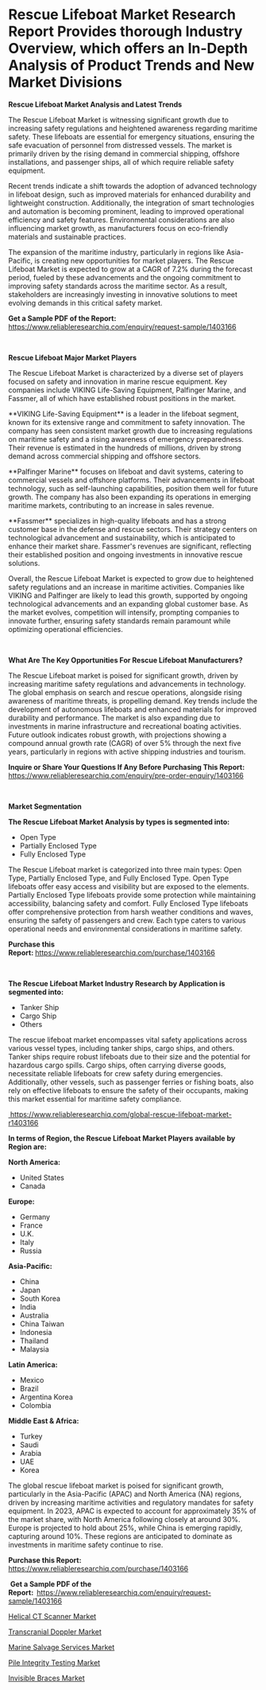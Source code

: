 <p><h1>Rescue Lifeboat Market Research Report Provides thorough Industry Overview, which offers an In-Depth Analysis of Product Trends and New Market Divisions</h1></p><p><strong>Rescue Lifeboat Market Analysis and Latest Trends</strong></p>
<p><p>The Rescue Lifeboat Market is witnessing significant growth due to increasing safety regulations and heightened awareness regarding maritime safety. These lifeboats are essential for emergency situations, ensuring the safe evacuation of personnel from distressed vessels. The market is primarily driven by the rising demand in commercial shipping, offshore installations, and passenger ships, all of which require reliable safety equipment.</p><p>Recent trends indicate a shift towards the adoption of advanced technology in lifeboat design, such as improved materials for enhanced durability and lightweight construction. Additionally, the integration of smart technologies and automation is becoming prominent, leading to improved operational efficiency and safety features. Environmental considerations are also influencing market growth, as manufacturers focus on eco-friendly materials and sustainable practices.</p><p>The expansion of the maritime industry, particularly in regions like Asia-Pacific, is creating new opportunities for market players. The Rescue Lifeboat Market is expected to grow at a CAGR of 7.2% during the forecast period, fueled by these advancements and the ongoing commitment to improving safety standards across the maritime sector. As a result, stakeholders are increasingly investing in innovative solutions to meet evolving demands in this critical safety market.</p></p>
<p><strong>Get a Sample PDF of the Report:&nbsp;</strong> <a href="https://www.reliableresearchiq.com/enquiry/request-sample/1403166?utm_campaign=1782&utm_medium=2&utm_source=Github&utm_content=ia&utm_term=23102024&utm_id=rescue-lifeboat">https://www.reliableresearchiq.com/enquiry/request-sample/1403166</a></p>
<p>&nbsp;</p>
<p><strong>Rescue Lifeboat Major Market Players</strong></p>
<p><p>The Rescue Lifeboat Market is characterized by a diverse set of players focused on safety and innovation in marine rescue equipment. Key companies include VIKING Life-Saving Equipment, Palfinger Marine, and Fassmer, all of which have established robust positions in the market.</p><p>**VIKING Life-Saving Equipment** is a leader in the lifeboat segment, known for its extensive range and commitment to safety innovation. The company has seen consistent market growth due to increasing regulations on maritime safety and a rising awareness of emergency preparedness. Their revenue is estimated in the hundreds of millions, driven by strong demand across commercial shipping and offshore sectors.</p><p>**Palfinger Marine** focuses on lifeboat and davit systems, catering to commercial vessels and offshore platforms. Their advancements in lifeboat technology, such as self-launching capabilities, position them well for future growth. The company has also been expanding its operations in emerging maritime markets, contributing to an increase in sales revenue.</p><p>**Fassmer** specializes in high-quality lifeboats and has a strong customer base in the defense and rescue sectors. Their strategy centers on technological advancement and sustainability, which is anticipated to enhance their market share. Fassmer's revenues are significant, reflecting their established position and ongoing investments in innovative rescue solutions.</p><p>Overall, the Rescue Lifeboat Market is expected to grow due to heightened safety regulations and an increase in maritime activities. Companies like VIKING and Palfinger are likely to lead this growth, supported by ongoing technological advancements and an expanding global customer base. As the market evolves, competition will intensify, prompting companies to innovate further, ensuring safety standards remain paramount while optimizing operational efficiencies.</p></p>
<p>&nbsp;</p>
<p><strong>What Are The Key Opportunities For Rescue Lifeboat Manufacturers?</strong></p>
<p><p>The Rescue Lifeboat market is poised for significant growth, driven by increasing maritime safety regulations and advancements in technology. The global emphasis on search and rescue operations, alongside rising awareness of maritime threats, is propelling demand. Key trends include the development of autonomous lifeboats and enhanced materials for improved durability and performance. The market is also expanding due to investments in marine infrastructure and recreational boating activities. Future outlook indicates robust growth, with projections showing a compound annual growth rate (CAGR) of over 5% through the next five years, particularly in regions with active shipping industries and tourism.</p></p>
<p><strong>Inquire or Share Your Questions If Any Before Purchasing This Report:</strong> <a href="https://www.reliableresearchiq.com/enquiry/pre-order-enquiry/1403166?utm_campaign=1782&utm_medium=2&utm_source=Github&utm_content=ia&utm_term=23102024&utm_id=rescue-lifeboat">https://www.reliableresearchiq.com/enquiry/pre-order-enquiry/1403166</a></p>
<p>&nbsp;</p>
<p><strong>Market Segmentation</strong></p>
<p><strong>The Rescue Lifeboat Market Analysis by types is segmented into:</strong></p>
<p><ul><li>Open Type</li><li>Partially Enclosed Type</li><li>Fully Enclosed Type</li></ul></p>
<p><p>The Rescue Lifeboat market is categorized into three main types: Open Type, Partially Enclosed Type, and Fully Enclosed Type. Open Type lifeboats offer easy access and visibility but are exposed to the elements. Partially Enclosed Type lifeboats provide some protection while maintaining accessibility, balancing safety and comfort. Fully Enclosed Type lifeboats offer comprehensive protection from harsh weather conditions and waves, ensuring the safety of passengers and crew. Each type caters to various operational needs and environmental considerations in maritime safety.</p></p>
<p><strong>Purchase this Report:&nbsp;</strong><a href="https://www.reliableresearchiq.com/purchase/1403166?utm_campaign=1782&utm_medium=2&utm_source=Github&utm_content=ia&utm_term=23102024&utm_id=rescue-lifeboat">https://www.reliableresearchiq.com/purchase/1403166</a></p>
<p>&nbsp;</p>
<p><strong>The Rescue Lifeboat Market Industry Research by Application is segmented into:</strong></p>
<p><ul><li>Tanker Ship</li><li>Cargo Ship</li><li>Others</li></ul></p>
<p><p>The rescue lifeboat market encompasses vital safety applications across various vessel types, including tanker ships, cargo ships, and others. Tanker ships require robust lifeboats due to their size and the potential for hazardous cargo spills. Cargo ships, often carrying diverse goods, necessitate reliable lifeboats for crew safety during emergencies. Additionally, other vessels, such as passenger ferries or fishing boats, also rely on effective lifeboats to ensure the safety of their occupants, making this market essential for maritime safety compliance.</p></p>
<p><a href="https://www.reliableresearchiq.com/global-rescue-lifeboat-market-r1403166?utm_campaign=1782&utm_medium=2&utm_source=Github&utm_content=ia&utm_term=23102024&utm_id=rescue-lifeboat">&nbsp;https://www.reliableresearchiq.com/global-rescue-lifeboat-market-r1403166</a></p>
<p><strong>In terms of Region, the Rescue Lifeboat Market Players available by Region are:</strong></p>
<p>
    <p> <strong> North America: </strong>
        <ul>
            <li>United States</li>
            <li>Canada</li>
        </ul>
        </p> 
    <p> <strong> Europe: </strong>
        <ul>
            <li>Germany</li>
            <li>France</li>
            <li>U.K.</li>
            <li>Italy</li>
            <li>Russia</li>
        </ul>
        </p> 
    <p> <strong> Asia-Pacific: </strong>
        <ul>
            <li>China</li>
            <li>Japan</li>
            <li>South Korea</li>
            <li>India</li>
            <li>Australia</li>
            <li>China Taiwan</li>
            <li>Indonesia</li>
            <li>Thailand</li>
            <li>Malaysia</li>
        </ul>
        </p> 
    <p> <strong> Latin America: </strong>
        <ul>
            <li>Mexico</li>
            <li>Brazil</li>
            <li>Argentina Korea</li>
            <li>Colombia</li>
        </ul>
        </p> 
    <p> <strong> Middle East & Africa: </strong>
        <ul>
            <li>Turkey</li>
            <li>Saudi</li>
            <li>Arabia</li>
            <li>UAE</li>
            <li>Korea</li>
        </ul>
    </p>
    </p>
<p><p>The global rescue lifeboat market is poised for significant growth, particularly in the Asia-Pacific (APAC) and North America (NA) regions, driven by increasing maritime activities and regulatory mandates for safety equipment. In 2023, APAC is expected to account for approximately 35% of the market share, with North America following closely at around 30%. Europe is projected to hold about 25%, while China is emerging rapidly, capturing around 10%. These regions are anticipated to dominate as investments in maritime safety continue to rise.</p></p>
<p><strong>Purchase this Report: </strong><a href="https://www.reliableresearchiq.com/purchase/1403166?utm_campaign=1782&utm_medium=2&utm_source=Github&utm_content=ia&utm_term=23102024&utm_id=rescue-lifeboat">https://www.reliableresearchiq.com/purchase/1403166</a></p>
<p>&nbsp;<strong>Get a Sample PDF of the Report:&nbsp;&nbsp;</strong><a href="https://www.reliableresearchiq.com/enquiry/request-sample/1403166?utm_campaign=1782&utm_medium=2&utm_source=Github&utm_content=ia&utm_term=23102024&utm_id=rescue-lifeboat">https://www.reliableresearchiq.com/enquiry/request-sample/1403166</a></p>
<p><strong></strong></p>
<p><p><a href="https://www.linkedin.com/pulse/helical-ct-scanner-market-share-analysis-growth-trends-qvote?utm_campaign=1782&utm_medium=2&utm_source=Github&utm_content=ia&utm_term=23102024&utm_id=rescue-lifeboat">Helical CT Scanner Market</a></p><p><a href="https://www.linkedin.com/pulse/transcranial-doppler-market-regional-outlook-competition-cu1ke?utm_campaign=1782&utm_medium=2&utm_source=Github&utm_content=ia&utm_term=23102024&utm_id=rescue-lifeboat">Transcranial Doppler Market</a></p><p><a href="https://www.linkedin.com/pulse/marine-salvage-services-market-trends-detailed-study-its-bwfff?utm_campaign=1782&utm_medium=2&utm_source=Github&utm_content=ia&utm_term=23102024&utm_id=rescue-lifeboat">Marine Salvage Services Market</a></p><p><a href="https://www.linkedin.com/pulse/global-perspectives-pile-integrity-testing-market-trends-9hbqf?utm_campaign=1782&utm_medium=2&utm_source=Github&utm_content=ia&utm_term=23102024&utm_id=rescue-lifeboat">Pile Integrity Testing Market</a></p><p><a href="https://www.linkedin.com/pulse/invisible-braces-market-report-product-type-end-use-application-xnobe?utm_campaign=1782&utm_medium=2&utm_source=Github&utm_content=ia&utm_term=23102024&utm_id=rescue-lifeboat">Invisible Braces Market</a></p></p>